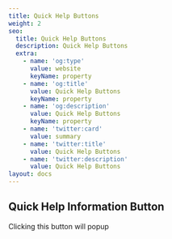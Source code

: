 ```yaml
---
title: Quick Help Buttons
weight: 2
seo:
  title: Quick Help Buttons
  description: Quick Help Buttons
  extra:
    - name: 'og:type'
      value: website
      keyName: property
    - name: 'og:title'
      value: Quick Help Buttons
      keyName: property
    - name: 'og:description'
      value: Quick Help Buttons
      keyName: property
    - name: 'twitter:card'
      value: summary
    - name: 'twitter:title'
      value: Quick Help Buttons
    - name: 'twitter:description'
      value: Quick Help Buttons
layout: docs
---
```

## Quick Help Information Button

Clicking this button will popup 